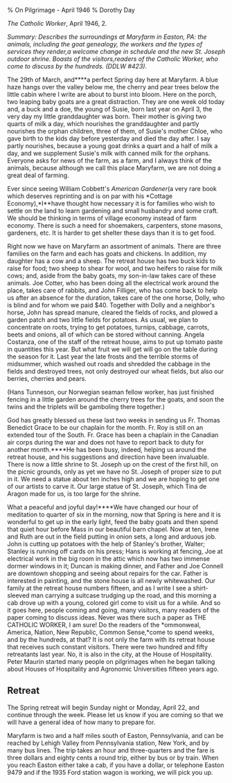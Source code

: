 % On Pilgrimage - April 1946
% Dorothy Day

*The Catholic Worker*, April 1946, 2.

*Summary: Describes the surroundings at Maryfarm in Easton, PA: the
animals, including the goat genealogy, the workers and the types of
services they render,a welcome change in schedule and the new St. Joseph
outdoor shrine. Boasts of the visitors,readers of the Catholic Worker,
who come to discuss by the hundreds. (DDLW \#423).*

The 29th of March, and****a perfect Spring day here at Maryfarm. A blue
haze hangs over the valley below me, the cherry and pear trees below the
little cabin where I write are about to burst into bloom. Here on the
porch, two leaping baby goats are a great distraction. They are one week
old today and, a buck and a doe, the young of Susie, born last year on
April 3, the very day my little granddaughter was born. Their mother is
giving two quarts of milk a day, which nourishes the granddaughter and
partly nourishes the orphan children, three of them, of Susie's mother
Chloe, who gave birth to the kids day before yesterday and died the day
after. I say partly nourishes, because a young goat drinks a quart and a
half of milk a day, and we supplement Susie's milk with canned milk for
the orphans. Everyone asks for news of the farm, as a farm, and I always
think of the animals, because although we call this place Maryfarm, we
are not doing a great deal of farming.

Ever since seeing William Cobbett's *American Gardener*(a very rare book
which deserves reprinting and is on par with his *Cottage
Economy),*I**have thought how necessary it is for families who wish to
settle on the land to learn gardening and small husbandry and some
craft. We should be thinking in terms of village economy instead of farm
economy. There is such a need for shoemakers, carpenters, stone masons,
gardeners, etc. It is harder to get shelter these days than it is to get
food.

Right now we have on Maryfarm an assortment of animals. There are three
families on the farm and each has goats and chickens. In addition, my
daughter has a cow and a sheep. The retreat house has two buck kids to
raise for food; two sheep to shear for wool, and two heifers to raise
for milk cows; and, aside from the baby goats, my son-in-law takes care
of these animals. Joe Cotter, who has been doing all the electrical work
around the place, takes care of rabbits, and John Filliger, who has come
back to help us after an absence for the duration, takes care of the one
horse, Dolly, who is blind and for whom we paid \$40. Together with
Dolly and a neighbor's horse, John has spread manure, cleared the fields
of rocks, and plowed a garden patch and two little fields for potatoes.
As usual, we plan to concentrate on roots, trying to get potatoes,
turnips, cabbage, carrots, beets and onions, all of which can be stored
without canning. Angela Costanza, one of the staff of the retreat house,
aims to put up tomato paste in quantities this year. But what fruit we
will get will go on the table during the season for it. Last year the
late frosts and the terrible storms of midsummer, which washed out roads
and shredded the cabbage in the fields and destroyed trees, not only
destroyed our wheat fields, but also our berries, cherries and pears.

(Hans Tunneson, our Norwegian seaman fellow worker, has just finished
fencing in a little garden around the cherry trees for the goats, and
soon the twins and the triplets will be gamboling there together.)

God has greatly blessed us these last two weeks in sending us Fr. Thomas
Benedict Grace to be our chaplain for the month. Fr. Roy is still on an
extended tour of the South. Fr. Grace has been a chaplain in the
Canadian air corps during the war and does not have to report back to
duty for another month.****He has been busy, indeed, helping us around
the retreat house, and his suggestions and direction have been
invaluable. There is now a little shrine to St. Joseph up on the crest
of the first hill, on the picnic grounds, only as yet we have no St.
Joseph of proper size to put in it. We need a statue about ten inches
high and we are hoping to get one of our artists to carve it. Our large
statue of St. Joseph, which Tina de Aragon made for us, is too large for
the shrine.

What a peaceful and joyful day!****We have changed our hour of
meditation to quarter of six in the morning, now that Spring is here and
it is wonderful to get up in the early light, feed the baby goats and
then spend that quiet hour before Mass in our beautiful barn chapel. Now
at ten, Irene and Ruth are out in the field putting in onion sets, a
long and arduous job. John is cutting up potatoes with the help of
Stanley's brother, Walter; Stanley is running off cards on his press;
Hans is working at fencing, Joe at electrical work in the big room in
the attic which now has two immense dormer windows in it; Duncan is
making dinner, and Father and Joe Connell are downtown shopping and
seeing about repairs for the car. Father is interested in painting, and
the stone house is all newly whitewashed. Our family at the retreat
house numbers fifteen, and as I write I see a shirt-sleeved man carrying
a suitcase trudging up the road, and this morning a cab drove up with a
young, colored girl come to visit us for a while. And so it goes here,
people coming and going, many visitors, many readers of the paper coming
to discuss ideas. Never was there such a paper as THE CATHOLIC WORKER, I
am sure! Do the readers of the *ommonweal, America, Nation, New
Republic, Common Sense,*come to spend weeks, and by the hundreds, at
that? It is not only the farm with its retreat house that receives such
constant visitors. There were two hundred and fifty retreatants last
year. No, it is also in the city, at the House of Hospitality. Peter
Maurin started many people on pilgrimages when he began talking about
Houses of Hospitality and Agronomic Universities fifteen years ago.

Retreat
-------

The Spring retreat will begin Sunday night or Monday, April 22, and
continue through the week. Please let us know if you are coming so that
we will have a general idea of how many to prepare for.

Maryfarm is two and a half miles south of Easton, Pennsylvania, and can
be reached by Lehigh Valley from Pennsylvania station, New York, and by
many bus lines. The trip takes an hour and three-quarters and the fare
is three dollars and eighty cents a round trip, either by bus or by
train. When you reach Easton either take a cab, if you have a dollar, or
telephone Easton 9479 and if the 1935 Ford station wagon is working, we
will pick you up.
